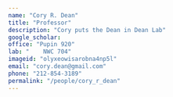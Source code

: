 ```yaml
---
name: "Cory R. Dean"
title: "Professor"
description: "Cory puts the Dean in Dean Lab"
google_scholar: 
office: "Pupin 920"
lab: "    NWC 704"
imageid: "olyxeowisarobna4np5l"
email: "cory.dean@gmail.com"
phone: "212-854-3189"
permalink: "/people/cory_r_dean"
---
```


